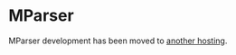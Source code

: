# MParser

MParser development has been moved to
[another hosting](https://git.mahalex.net/mahalex/MParser).
